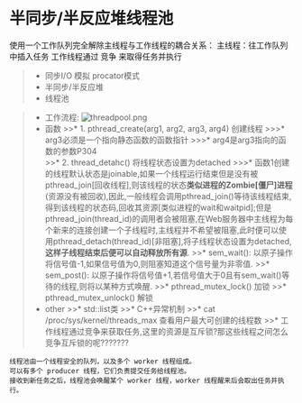 半同步/半反应堆线程池
================================
使用一个工作队列完全解除主线程与工作线程的耦合关系：
    主线程：往工作队列中插入任务
    工作线程通过 竞争 来取得任务并执行

> * 同步I/O 模拟 procator模式
> * 半同步/半反应堆
> * 线程池

> *  工作流程:
![threadpool.png](./files/threadpool.png)
>* 函数
    >>* 1. pthread_create(arg1, arg2, arg3, arg4) 创建线程
        >>>* arg3必须是一个指向静态函数的函数指针
        >>>* arg4是arg3指向的函数的参数P304  
    >>* 2.  thread_detahc() 将线程状态设置为detached
        >>>* 函数1创建的线程默认状态是joinable,如果一个线程运行结束但是没有被pthread_join[回收线程],则该线程的状态**类似进程的Zombie[僵尸]进程**(资源没有被回收),因此,一般线程会调用pthread_join()等待该线程结束,得到该线程的状态码,回收其资源[类似进程的wait和waitpid];但是pthread_join(thread_id)的调用者会被阻塞,在Web服务器中主线程为每个新来的连接创建一个子线程时,主线程并不希望被阻塞,此时便可以使用pthread_detach(thread_id)[非阻塞],将子线程状态设置为detached,**这样子线程结束后便可以自动释放所有源**.
    >>* sem_wait(): 以原子操作将信号值-1,如果信号值为0,则阻塞知道这个信号量为非零值.
    >>* sem_post(): 以原子操作将信号值+1,若信号值大于0且有sem_wait()等待的线程,则将以某种方式唤醒.
    >>*  pthread_mutex_lock() 加锁
    >>*  pthread_mutex_unlock() 解锁
>* other
    >>* std::list类
    >>* C++异常机制
    >>* cat /proc/sys/kernel/threads_max 查看用户最大可创建的线程数
    >>* 工作线程通过竞争来获取任务,这里的资源是互斥锁?那这些线程之间怎么竞争互斥锁的呢???????


    线程池由一个线程安全的队列，以及多个 worker 线程组成。
    可以有多个 producer 线程，它们负责提交任务给线程池。
    接收到新任务之后，线程池会唤醒某个 worker 线程，worker 线程醒来后会取出任务并执行。
